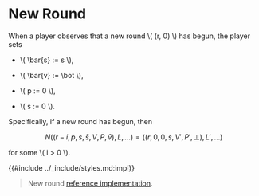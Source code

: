 # New Round

When a player observes that a new round \\( (r, 0) \\) has begun, the player
sets

- \\( \bar{s} := s \\),

- \\( \bar{v} := \bot \\),

- \\( p := 0 \\),

- \\( s := 0 \\).

Specifically, if a new round has begun, then

$$
N((r-i, p, s, \bar{s}, V, P, \bar{v}), L, \ldots)
= ((r, 0, 0, s, V', P', \bot), L', \ldots)
$$

for some \\( i > 0 \\).

{{#include ../_include/styles.md:impl}}
> New round [reference implementation](https://github.com/algorand/go-algorand/blob/b6e5bcadf0ad3861d4805c51cbf3f695c38a93b7/agreement/player.go#L454).
